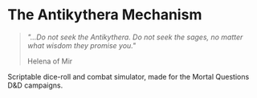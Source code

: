 # The Antikythera Mechanism

> *"...Do not seek the Antikythera. Do not seek the sages, no matter what wisdom they promise you."*
>
> Helena of Mir

Scriptable dice-roll and combat simulator, made for the Mortal Questions D&D campaigns.
